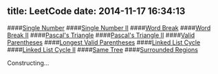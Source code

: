 title: LeetCode
date: 2014-11-17 16:34:13
---

####[Single Number](/2014/08/25/-LeetCode-Single-Number/)
####[Single Number II](/2014/08/26/-LeetCode-Single-Number-II/)
####[Word Break](/2014/08/27/-LeetCode-Word-Break/)
####[Word Break II](/2014/08/27/-LeetCode-Word-Break-II/)
####[Pascal's Triangle](/2014/08/28/-LeetCode-Pascal-s-Triangle/)
####[Pascal's Triangle II](/2014/08/28/-LeetCode-Pascal-s-Triangle-II/)
####[Valid Parentheses](/2014/08/29/-LeetCode-Valid-Parentheses/)
####[Longest Valid Parentheses](/2014/09/01/-LeetCode-Longest-Valid-Parentheses/)
####[Linked List Cycle](/2014/09/01/-LeetCode-Linked-List-Cycle/)
####[Linked List Cycle II](/2014/09/02/-LeetCode-Linked-List-Cycle-II/)
####[Same Tree](/2014/09/03/-LeetCode-Same-Tree/)
####[Surrounded Regions](/2014/09/19/-LeetCode-Surrounded-Regions/)

Constructing...
